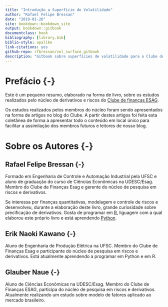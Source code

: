 ```yaml
--- 
title: "Introdução a Superfície de Volatilidade"
author: "Rafael Felipe Bressan"
date: "2019-01-26"
site: bookdown::bookdown_site
output: bookdown::gitbook
documentclass: book
bibliography: [library.bib]
biblio-style: apalike
link-citations: yes
github-repo: rfbressan/vol_surface_gitbook
description: "Gitbook sobre superfícies de volatilidade para o Clube de Finanças ESAG."
---
```


# Prefácio {-}

Este é um pequeno resumo, elaborado na forma de livro, sobre os estudos realizados pelo núcleo de derivativos e riscos do [Clube de finanças ESAG](https://clubedefinancas.com.br).

Os estudos realizados pelos membros do núcleo foram sendo apresentados na forma de artigos no blog do Clube. A partir destes artigos foi feita esta coletânea de forma a apresentar todo o conteúdo em local único para facilitar a assimilação dos membros futuros e leitores de nosso blog.

# Sobre os Autores {-}

## Rafael Felipe Bressan {-}

Formado em Engenharia de Controle e Automação Industrial pela UFSC e aluno de graduação do curso de Ciências Econômicas na UDESC/Esag. Membro do Clube de Finanças Esag e gerente do núcleo de pesquisa em riscos e derivativos. 

Se interessa por finanças quantitativas, modelagem e controle de riscos e desenvolveu, durante a elaboração deste livro, grande curiosidade sobre precificação de derivativos. Gosta de programar em [R](https://cran.r-project.org/), liguagem com a qual elaborou este próprio livro e está aprendendo [Python](https://www.python.org/).

## Erik Naoki Kawano {-}

Aluno de Engenharia de Produção Elétrica na UFSC. Membro do Clube de Finanças Esag e participante do núcleo de pesquisa em riscos e derivativos. Está atualmente aprendendo a programar em Python e em R.

## Glauber Naue {-}

Aluno de Ciências Econômicas na UDESC/Esag. Membro do Clube de Finanças ESAG, participa do núcleo de pesquisa em riscos e derivativos. Atualmente realizando um estudo sobre modelo de fatores aplicado ao mercado brasileiro.



